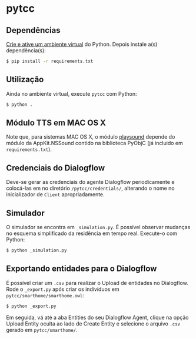 # pytcc

## Dependências
[Crie e ative um ambiente virtual](https://docs.python.org/3/tutorial/venv.html) do Python. Depois instale a(s) dependência(s):

```sh
$ pip install -r requirements.txt
```

## Utilização

Ainda no ambiente virtual, execute `pytcc` com Python:

```sh
$ python .
```

## Módulo TTS em MAC OS X

Note que, para sistemas MAC OS X, o módulo [playsound](https://pypi.org/project/playsound/) depende do módulo da AppKit.NSSound contido na biblioteca PyObjC (já incluido em `requirements.txt`). 

## Credenciais do Dialogflow

Deve-se gerar as credenciais do agente Dialogflow periodicamente e colocá-las em no diretório `/pytcc/credentials/`, alterando o nome no inicializador de `Client` apropriadamente.

## Simulador

O simulador se encontra em `_simulation.py`. É possível observar mudanças no esquema simplificado da residência em tempo real. Execute-o com Python:

```sh
$ python _simulation.py
```

## Exportando entidades para o Dialogflow

É possível criar um `.csv` para realizar o Upload de entidades no Dialogflow. Rode o `_export.py` após criar os indivíduos em `pytcc/smarthome/smarthome.owl`:

```sh
$ python _export.py
```

Em seguida, vá até a aba Entities do seu Dialogflow Agent, clique na opção Upload Entity oculta ao lado de Create Entity e selecione o arquivo `.csv` gerado em `pytcc/smarthome/`.
